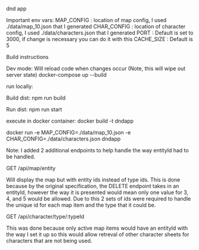 dnd app

Important env vars:
MAP_CONFIG : location of map config, I used ./data/map_10.json that I generated
CHAR_CONFIG : location of character config, I used ./data/characters.json that I generated
PORT : Default is set to 3000, if change is necessary you can do it with this
CACHE_SIZE : Default is 5

Build instructions

Dev mode: Will reload code when changes occur (Note, this will wipe out server state)
docker-compose up --build

run locally:

Build dist:
npm run build

Run dist:
npm run start

execute in docker container:
docker build -t dndapp

docker run -e MAP_CONFIG=./data/map_10.json -e CHAR_CONFIG=./data/characters.json dndapp

Note: I added 2 additional endpoints to help handle the way entityId had to be handled.

GET /api/map/entity

Will display the map but with entity ids instead of type ids. This is done because by the original specification, the DELETE endpoint takes in an entityId, however the way it is presented would mean only one value for 3, 4, and 5 would be allowed. Due to this 2 sets of ids were required to handle the unique id for each map item and the type that it could be.

GET /api/character/type/:typeId

This was done because only active map items would have an entityId with the way I set it up so this would allow retreval of other character sheets for characters that are not being used.

